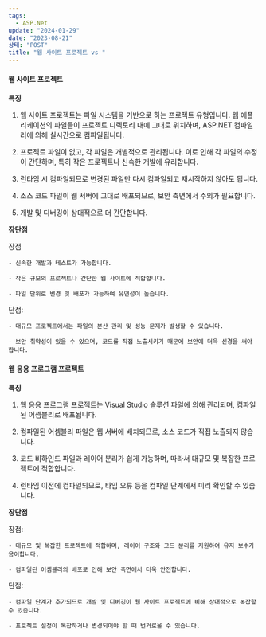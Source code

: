 ```yaml
---
tags:
  - ASP.Net
update: "2024-01-29"
date: "2023-08-21"
상태: "POST"
title: "웹 사이트 프로젝트 vs "
---
```

#### **웹 사이트 프로젝트**

**특징**

  1. 웹 사이트 프로젝트는 파일 시스템을 기반으로 하는 프로젝트 유형입니다. 웹 애플리케이션의 파일들이 프로젝트 디렉토리 내에 그대로 위치하며, ASP.NET 컴파일러에 의해 실시간으로 컴파일됩니다.

  1. 프로젝트 파일이 없고, 각 파일은 개별적으로 관리됩니다. 이로 인해 각 파일의 수정이 간단하며, 특히 작은 프로젝트나 신속한 개발에 유리합니다.

  1. 런타임 시 컴파일되므로 변경된 파일만 다시 컴파일되고 재시작하지 않아도 됩니다.

  1. 소스 코드 파일이 웹 서버에 그대로 배포되므로, 보안 측면에서 주의가 필요합니다.

  1. 개발 및 디버깅이 상대적으로 더 간단합니다.

**장단점**

장점

    - 신속한 개발과 테스트가 가능합니다.

    - 작은 규모의 프로젝트나 간단한 웹 사이트에 적합합니다.

    - 파일 단위로 변경 및 배포가 가능하여 유연성이 높습니다.

단점:

    - 대규모 프로젝트에서는 파일의 분산 관리 및 성능 문제가 발생할 수 있습니다.

    - 보안 취약성이 있을 수 있으며, 코드를 직접 노출시키기 때문에 보안에 더욱 신경을 써야 합니다.

#### **웹 응용 프로그램 프로젝트**

**특징**

  1. 웹 응용 프로그램 프로젝트는 Visual Studio 솔루션 파일에 의해 관리되며, 컴파일된 어셈블리로 배포됩니다.

  1. 컴파일된 어셈블리 파일은 웹 서버에 배치되므로, 소스 코드가 직접 노출되지 않습니다.

  1. 코드 비하인드 파일과 레이어 분리가 쉽게 가능하며, 따라서 대규모 및 복잡한 프로젝트에 적합합니다.

  1. 런타임 이전에 컴파일되므로, 타입 오류 등을 컴파일 단계에서 미리 확인할 수 있습니다.

**장단점**

장점:

    - 대규모 및 복잡한 프로젝트에 적합하며, 레이어 구조와 코드 분리를 지원하여 유지 보수가 용이합니다.

    - 컴파일된 어셈블리의 배포로 인해 보안 측면에서 더욱 안전합니다.

단점:

    - 컴파일 단계가 추가되므로 개발 및 디버깅이 웹 사이트 프로젝트에 비해 상대적으로 복잡할 수 있습니다.

    - 프로젝트 설정이 복잡하거나 변경되어야 할 때 번거로울 수 있습니다.



